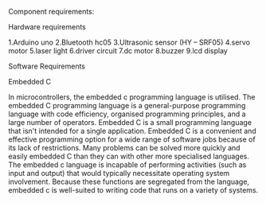 Component requirements:

Hardware requirements

1.Arduino uno
2.Bluetooth hc05
3.Ultrasonic sensor (HY – SRF05)
4.servo motor
5.laser light
6.driver circuit
7.dc motor
8.buzzer
9.lcd display

Software Requirements

Embedded C

In microcontrollers, the embedded c programming language is utilised. The embedded C programming language is a general-purpose programming language with code efficiency, organised programming principles, and a
large number of operators. Embedded C is a small programming language that isn't intended for a single application. Embedded C is a convenient and effective programming option for a wide range of software jobs because of
its lack of restrictions. Many problems can be solved more quickly and easily embedded C than they can with other more specialised languages. The embedded c language is incapable of performing activities (such as input and
output) that would typically necessitate operating system involvement. Because these functions are segregated from the language, embedded c is well-suited to writing code that runs on a variety of systems. 
